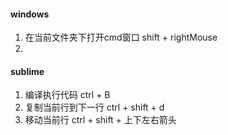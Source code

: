 #### windows

1. 在当前文件夹下打开cmd窗口    shift + rightMouse  
2. ​

#### sublime 

1. 编译执行代码   ctrl + B 
2. 复制当前行到下一行 ctrl + shift + d
3. 移动当前行 ctrl + shift + 上下左右箭头